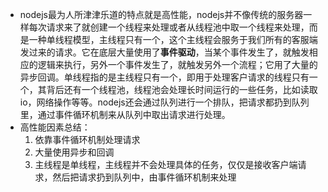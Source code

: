 - nodejs最为人所津津乐道的特点就是高性能，nodejs并不像传统的服务器一样每次请求来了就创建一个线程来处理或者从线程池中取一个线程来处理，而是一种单线程模型，主线程只有一个，这个主线程会服务于我们所有的客服端发过来的请求。它在底层大量使用了**事件驱动**，当某个事件发生了，就触发相应的逻辑来执行，另外一个事件发生了，就触发另外一个流程；它用了大量的异步回调。单线程指的是主线程只有一个，即用于处理客户请求的线程只有一个，其背后还有一个线程池，线程池会处理长时间运行的一些任务，比如读取io，网络操作等等。nodejs还会通过队列进行一个排队，把请求都扔到队列里，通过事件循环机制来从队列中取出请求进行处理。
- 高性能因素总结：
  1. 依靠事件循环机制处理请求
  2. 大量使用异步和回调
  3. 主线程是单线程，主线程并不会处理具体的任务，仅仅是接收客户端请求，然后把请求扔到队列中，由事件循环机制来处理

